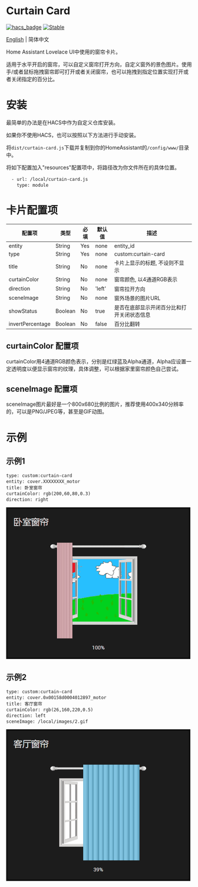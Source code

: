 # Curtain Card

[![hacs_badge](https://img.shields.io/badge/HACS-Custom-orange.svg)](https://github.com/custom-components/hacs)
[![Stable](https://img.shields.io/github/v/release/georgezhao2010/lovelace-curtain-card)](https://github.com/georgezhao2010/lovelace-curtain-card/releases/latest)

[English](https://github.com/georgezhao2010/lovelace-curtain-card/blob/master/README.md) | 简体中文

Home Assistant Lovelace UI中使用的窗帘卡片。

适用于水平开启的窗帘，可以自定义窗帘打开方向，自定义窗外的景色图片。使用手/或者鼠标拖拽窗帘即可打开或者关闭窗帘，也可以拖拽到指定位置实现打开或者关闭指定的百分比。

# 安装

最简单的办法是在HACS中作为自定义仓库安装。

如果你不使用HACS，也可以按照以下方法进行手动安装。

将`dist/curtain-card.js`下载并复制到你的HomeAssistant的`/config/www/`目录中。

将如下配置加入"resources"配置项中，将路径改为你文件所在的具体位置。

```
  - url: /local/curtain-card.js
    type: module
```

# 卡片配置项
| 配置项 | 类型 | 必填 | 默认值 | 描述 |
| --- | --- | --- | --- | --- |
| entity | String | Yes | none | entity_id |
| type | String | Yes | none | custom:curtain-card |
| title | String | No | none | 卡片上显示的标题, 不设则不显示 |
| curtainColor | String | No | none | 窗帘颜色, 以4通道RGB表示 |
| direction | String | No | 'left' | 窗帘拉开方向 |
| sceneImage | String | No | none | 窗外场景的图片URL |
| showStatus | Boolean | No | true | 是否在底部显示开闭百分比和打开关闭状态信息 |
| invertPercentage | Boolean | No | false | 百分比翻转 |


## curtainColor 配置项

curtainColor用4通道RGB颜色表示，分别是红绿蓝及Alpha通道，Alpha应设置一定透明度以便显示窗帘的纹理，具体调整，可以根据家里窗帘颜色自己尝试。

## sceneImage 配置项

sceneImage图片最好是一个800x680比例的图片，推荐使用400x340分辨率的，可以是PNG/JPEG等，甚至是GIF动图。

# 示例
## 示例1

```
type: custom:curtain-card
entity: cover.XXXXXXXX_motor
title: 卧室窗帘
curtainColor: rgb(200,60,80,0.3)
direction: right
```

![Example1](curtain-1.gif)

## 示例2

```
type: custom:curtain-card
entity: cover.0x00158d0004012897_motor
title: 客厅窗帘
curtainColor: rgb(26,160,220,0.5)
direction: left
sceneImage: /local/images/2.gif
```

![Example2](curtain-2.gif)
